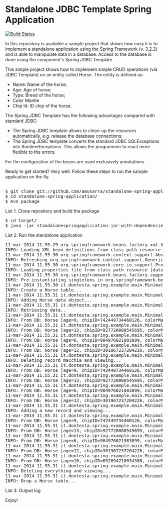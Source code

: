 Standalone JDBC Template Spring Application
=============================

[![Build Status](https://drone.io/github.com/amusarra/standalone-spring-application/status.png)](https://drone.io/github.com/amusarra/standalone-spring-application/latest)

In this repository is available a sample project that shows how easy it is to implement a standalone application 
using the Spring Framework (v. 3.2.2) and is able to manipulate data in a database. 
Access to the database is done using the component's Spring JDBC Template.

This simple project shows how to implement simple CRUD operations (via JDBC Template) on an entity called Horse. The entity is defined as:
* Name: Name of the horse;
* Age: Age of horse;
* Type: Breed of the horse;
* Color Mantle
* Chip Id: ID chip of the horse.
	
The Spring JDBC Template has the following advantages compared with standard JDBC:
* The Spring JDBC template allows to clean-up the resources automatically, e.g. release the database connections;
* The Spring JDBC template converts the standard JDBC SQLExceptions into RuntimeExceptions. This allows the programmer to react more flexible to the errors.

For the configuration of the beans are used exclusively annotations.

Ready to get started? Very well. Follow these steps to run the sample application on the fly.

<pre>	
$ git clone git://github.com/amusarra/standalone-spring-application.git
$ cd standalone-spring-application/
$ mvn package
</pre>
List 1. Clone repository and build the package

<pre>
$ cd target/
$ java -jar standalonespringapplication-jar-with-dependencies.jar 
</pre>
List 2. Run the standalone application

<pre>
11-mar-2014 11.55.29 org.springframework.beans.factory.xml.XmlBeanDefinitionReader loadBeanDefinitions
INFO: Loading XML bean definitions from class path resource [applicationContext.xml]
11-mar-2014 11.55.30 org.springframework.context.support.AbstractApplicationContext prepareRefresh
INFO: Refreshing org.springframework.context.support.GenericXmlApplicationContext@789144: startup date [Tue Mar 11 11:55:30 CET 2014]; root of context hierarchy
11-mar-2014 11.55.30 org.springframework.core.io.support.PropertiesLoaderSupport loadProperties
INFO: Loading properties file from class path resource [database.properties]
11-mar-2014 11.55.30 org.springframework.beans.factory.support.DefaultListableBeanFactory preInstantiateSingletons
INFO: Pre-instantiating singletons in org.springframework.beans.factory.support.DefaultListableBeanFactory@da18ac: defining beans [org.springframework.context.annotation.internalConfigurationAnnotationProcessor,org.springframework.context.annotation.internalAutowiredAnnotationProcessor,org.springframework.context.annotation.internalRequiredAnnotationProcessor,org.springframework.context.annotation.internalCommonAnnotationProcessor,org.springframework.context.config.internalBeanConfigurerAspect,horseDAOImpl,org.springframework.beans.factory.config.PropertyPlaceholderConfigurer#0,dataSource,jdbcTemplate,org.springframework.context.annotation.ConfigurationClassPostProcessor.importAwareProcessor]; root of factory hierarchy
11-mar-2014 11.55.30 it.dontesta.spring.example.main.MinimalSpringApp main
INFO: Create a Horse table...
11-mar-2014 11.55.31 it.dontesta.spring.example.main.MinimalSpringApp main
INFO: Adding Horse data object...
11-mar-2014 11.55.31 it.dontesta.spring.example.main.MinimalSpringApp main
INFO: Retrieving data..
11-mar-2014 11.55.31 it.dontesta.spring.example.main.MinimalSpringApp main
INFO: From DB: Horse [age=9, chipID=742449734460126, colorMantle=Grigio, name=Shirus, type=Quarab]
11-mar-2014 11.55.31 it.dontesta.spring.example.main.MinimalSpringApp main
INFO: From DB: Horse [age=13, chipID=927720000545695, colorMantle=Pezzato con coperta, name=Eclisse, type=Appalousa]
11-mar-2014 11.55.31 it.dontesta.spring.example.main.MinimalSpringApp main
INFO: From DB: Horse [age=6, chipID=984976021983899, colorMantle=Baia, name=Morgana, type=Maremmana]
11-mar-2014 11.55.31 it.dontesta.spring.example.main.MinimalSpringApp main
INFO: From DB: Horse [age=12, chipID=301967237204226, colorMantle=Morello, name=Macchia, type=Appalousa]
11-mar-2014 11.55.31 it.dontesta.spring.example.main.MinimalSpringApp main
INFO: Deleting record macchia and viewing...
11-mar-2014 11.55.31 it.dontesta.spring.example.main.MinimalSpringApp main
INFO: From DB: Horse [age=9, chipID=742449734460126, colorMantle=Grigio, name=Shirus, type=Quarab]
11-mar-2014 11.55.31 it.dontesta.spring.example.main.MinimalSpringApp main
INFO: From DB: Horse [age=13, chipID=927720000545695, colorMantle=Pezzato con coperta, name=Eclisse, type=Appalousa]
11-mar-2014 11.55.31 it.dontesta.spring.example.main.MinimalSpringApp main
INFO: From DB: Horse [age=6, chipID=984976021983899, colorMantle=Baia, name=Morgana, type=Maremmana]
11-mar-2014 11.55.31 it.dontesta.spring.example.main.MinimalSpringApp main
INFO: From DB: Horse [age=12, chipID=301967237204226, colorMantle=Morello, name=Macchia, type=Appalousa]
11-mar-2014 11.55.31 it.dontesta.spring.example.main.MinimalSpringApp main
INFO: Adding a new record and viewing...
11-mar-2014 11.55.31 it.dontesta.spring.example.main.MinimalSpringApp main
INFO: From DB: Horse [age=9, chipID=742449734460126, colorMantle=Grigio, name=Shirus, type=Quarab]
11-mar-2014 11.55.31 it.dontesta.spring.example.main.MinimalSpringApp main
INFO: From DB: Horse [age=13, chipID=927720000545695, colorMantle=Pezzato con coperta, name=Eclisse, type=Appalousa]
11-mar-2014 11.55.31 it.dontesta.spring.example.main.MinimalSpringApp main
INFO: From DB: Horse [age=6, chipID=984976021983899, colorMantle=Baia, name=Morgana, type=Maremmana]
11-mar-2014 11.55.31 it.dontesta.spring.example.main.MinimalSpringApp main
INFO: From DB: Horse [age=12, chipID=301967237204226, colorMantle=Morello, name=Macchia, type=Appalousa]
11-mar-2014 11.55.31 it.dontesta.spring.example.main.MinimalSpringApp main
INFO: From DB: Horse [age=10, chipID=652694210034380, colorMantle=Morello, name=Furia, type=Appalousa]
11-mar-2014 11.55.31 it.dontesta.spring.example.main.MinimalSpringApp main
INFO: Deleting everything and viewing...
11-mar-2014 11.55.31 it.dontesta.spring.example.main.MinimalSpringApp main
INFO: Drop a Horse table...
</pre>
List 3. Output log

Enjoy!
